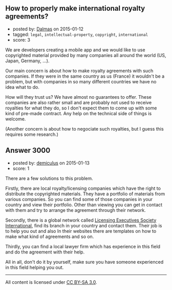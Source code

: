 ## How to properly make international royalty agreements?

- posted by: [Dalmas](https://stackexchange.com/users/254272/dalmas) on 2015-01-12
- tagged: `legal`, `intellectual-property`, `copyright`, `international`
- score: 3

We are developers creating a mobile app and we would like to use copyrighted material provided by many companies all around the world (US, Japan, Germany, ...).

Our main concern is about how to make royalty agreements with such companies. If they were in the same country as us (France) it wouldn't be a problem, but with companies in so many different countries we have no idea what to do.

How will they trust us? We have almost no guarantees to offer. These companies are also rather small and are probably not used to receive royalties for what they do, so I don't expect them to come up with some kind of pre-made contract. Any help on the technical side of things is welcome.

(Another concern is about how to negociate such royalties, but I guess this requires some research.)


## Answer 3000

- posted by: [demiculus](https://stackexchange.com/users/5264485/demiculus) on 2015-01-13
- score: 1

<p>There are a few solutions to this problem.</p>

<p>Firstly, there are local royalty/licensing companies which have the right to distribute the copyrighted materials. They have a portfolio of materials from various companies. So you can find some of those companies in your country and view their portfolio. Other than viewing you can get in contact with them and try to arrange the agreement through their network.</p>

<p>Secondly, there is a global network called <a href="https://www.lesi.org/" rel="nofollow">Licensing Executives Society International</a>, find its branch in your country and contact them. Their job is to help you out and also In their websites there are templates on how to make what kind of agreements and so on.</p>

<p>Thirdly, you can find a local lawyer firm which has experience in this field and do the agreement with their help.</p>

<p>All in all, don't do it by yourself, make sure you have someone experienced in this field helping you out.</p>




---

All content is licensed under [CC BY-SA 3.0](https://creativecommons.org/licenses/by-sa/3.0/).
